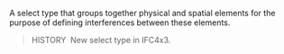 A select type that groups together physical and spatial elements for the purpose of defining interferences between these elements.

> HISTORY  New select type in IFC4x3.
